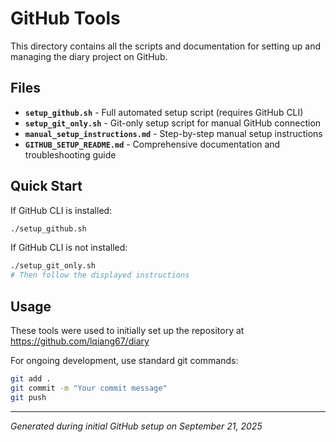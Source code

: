 # GitHub Tools

This directory contains all the scripts and documentation for setting up and managing the diary project on GitHub.

## Files

- **`setup_github.sh`** - Full automated setup script (requires GitHub CLI)
- **`setup_git_only.sh`** - Git-only setup script for manual GitHub connection
- **`manual_setup_instructions.md`** - Step-by-step manual setup instructions
- **`GITHUB_SETUP_README.md`** - Comprehensive documentation and troubleshooting guide

## Quick Start

If GitHub CLI is installed:
```bash
./setup_github.sh
```

If GitHub CLI is not installed:
```bash
./setup_git_only.sh
# Then follow the displayed instructions
```

## Usage

These tools were used to initially set up the repository at https://github.com/lqiang67/diary

For ongoing development, use standard git commands:
```bash
git add .
git commit -m "Your commit message"
git push
```

---
*Generated during initial GitHub setup on September 21, 2025*
